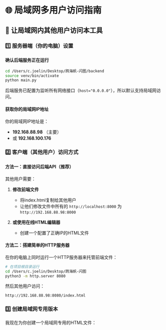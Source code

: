 # 🌐 局域网多用户访问指南

## 📡 让局域网内其他用户访问本工具

### 1️⃣ 服务器端（你的电脑）设置

#### 确认后端服务正在运行
```bash
cd /Users/c.joelin/Desktop/跨海帆-闪图/backend
source venv/bin/activate
python main.py
```

后端服务已配置为监听所有网络接口（`host="0.0.0.0"`），所以默认支持局域网访问。

#### 获取你的局域网IP地址
你的局域网IP地址是：
- **192.168.88.98** （主要）
- 或 **192.168.100.176**

### 2️⃣ 客户端（其他用户）访问方式

#### 方法一：直接访问后端API（推荐）

其他用户需要：

1. **修改前端文件**
   - 将index.html复制给其他用户
   - 让他们修改文件中所有的 `http://localhost:8000` 为 `http://192.168.88.98:8000`

2. **或使用在线HTML编辑器**
   - 创建一个配置了正确IP的HTML文件

#### 方法二：搭建简单的HTTP服务器

在你的电脑上同时运行一个HTTP服务器来托管前端文件：

```bash
# 在项目根目录运行
cd /Users/c.joelin/Desktop/跨海帆-闪图
python3 -m http.server 8080
```

然后其他用户访问：
```
http://192.168.88.98:8080/index.html
```

### 3️⃣ 创建局域网专用版本

我现在为你创建一个局域网专用的HTML文件：